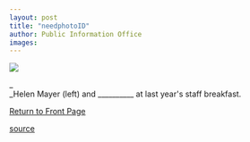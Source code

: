 ```yaml
---
layout: post
title: "needphotoID"
author: Public Information Office
images:
---
```


![][1]

_  
_Helen Mayer (left) and __________ at last year's staff breakfast.

[Return to Front Page  
][2]  

[1]: ../art/staff.breakfast.jpg
[2]: ../../index.html

[source](http://www1.ucsc.edu/currents/01-02/05-20/needphotoID.html "Permalink to needphotoID")
